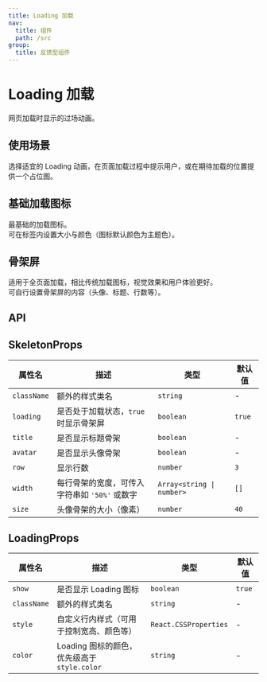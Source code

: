 ```yaml
---
title: Loading 加载
nav:
  title: 组件
  path: /src
group:
  title: 反馈型组件
---
```


# Loading 加载

网页加载时显示的过场动画。

## 使用场景

选择适宜的 Loading 动画，在页面加载过程中提示用户，或在期待加载的位置提供一个占位图。

## 基础加载图标

最基础的加载图标。  
可在标签内设置大小与颜色（图标默认颜色为主题色）。
<code src="./demo/circle.tsx"></code>

## 骨架屏

适用于全页面加载，相比传统加载图标，视觉效果和用户体验更好。  
可自行设置骨架屏的内容（头像、标题、行数等）。
<code src="./demo/skeleton.tsx"></code>

## API

## SkeletonProps

| 属性名      | 描述                                          | 类型                      | 默认值 |
| ----------- | --------------------------------------------- | ------------------------- | ------ |
| `className` | 额外的样式类名                                | `string`                  | -      |
| `loading`   | 是否处于加载状态，`true` 时显示骨架屏         | `boolean`                 | `true` |
| `title`     | 是否显示标题骨架                              | `boolean`                 | -      |
| `avatar`    | 是否显示头像骨架                              | `boolean`                 | -      |
| `row`       | 显示行数                                      | `number`                  | `3`    |
| `width`     | 每行骨架的宽度，可传入字符串如 `'50%'` 或数字 | `Array<string \| number>` | `[]`   |
| `size`      | 头像骨架的大小（像素）                        | `number`                  | `40`   |

## LoadingProps

| 属性名      | 描述                                         | 类型                  | 默认值 |
| ----------- | -------------------------------------------- | --------------------- | ------ |
| `show`      | 是否显示 Loading 图标                        | `boolean`             | `true` |
| `className` | 额外的样式类名                               | `string`              | -      |
| `style`     | 自定义行内样式（可用于控制宽高、颜色等）     | `React.CSSProperties` | -      |
| `color`     | Loading 图标的颜色，优先级高于 `style.color` | `string`              | -      |
